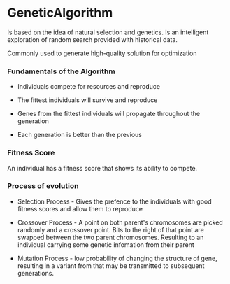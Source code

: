 # GeneticAlgorithm

Is based on the idea of natural selection and genetics. Is an intelligent exploration of random search provided with historical data.

Commonly used to generate high-quality solution for optimization


###  Fundamentals of the Algorithm

- Individuals compete for resources and reproduce

- The fittest individuals will survive and reproduce

- Genes from the fittest individuals will propagate throughout the generation

- Each generation is better than the previous


### Fitness Score

An individual has a fitness score that shows its ability to compete.

### Process of evolution

- Selection Process - Gives the prefence to the individuals with good fitness scores and allow them to reproduce

- Crossover Process - A point on both parent's chromosomes are picked randomly and a crossover point. Bits to the right of that point are swapped between the two parent chromosomes. Resulting to an individual carrying some genetic infomation from their parent

- Mutation Process - low probability of changing the structure of gene, resulting in a variant from that may be transmitted to subsequent generations.
